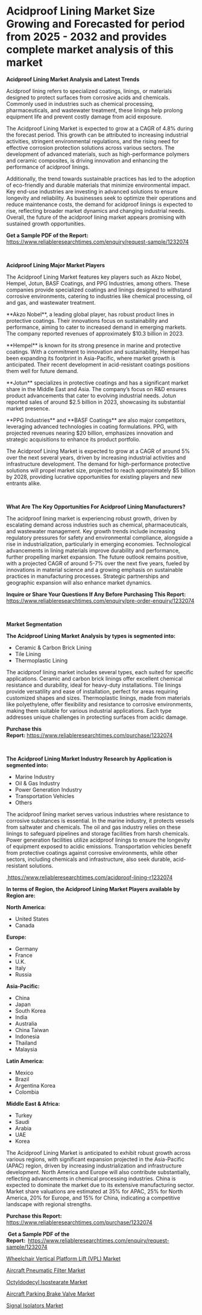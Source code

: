 <p><h1>Acidproof Lining Market Size Growing and Forecasted for period from 2025 - 2032 and provides complete market analysis of this market</h1></p><p><strong>Acidproof Lining Market Analysis and Latest Trends</strong></p>
<p><p>Acidproof lining refers to specialized coatings, linings, or materials designed to protect surfaces from corrosive acids and chemicals. Commonly used in industries such as chemical processing, pharmaceuticals, and wastewater treatment, these linings help prolong equipment life and prevent costly damage from acid exposure. </p><p>The Acidproof Lining Market is expected to grow at a CAGR of 4.8% during the forecast period. This growth can be attributed to increasing industrial activities, stringent environmental regulations, and the rising need for effective corrosion protection solutions across various sectors. The development of advanced materials, such as high-performance polymers and ceramic composites, is driving innovation and enhancing the performance of acidproof linings. </p><p>Additionally, the trend towards sustainable practices has led to the adoption of eco-friendly and durable materials that minimize environmental impact. Key end-use industries are investing in advanced solutions to ensure longevity and reliability. As businesses seek to optimize their operations and reduce maintenance costs, the demand for acidproof linings is expected to rise, reflecting broader market dynamics and changing industrial needs. Overall, the future of the acidproof lining market appears promising with sustained growth opportunities.</p></p>
<p><strong>Get a Sample PDF of the Report:&nbsp;</strong> <a href="https://www.reliableresearchtimes.com/enquiry/request-sample/1232074?utm_campaign=2176&utm_medium=2&utm_source=Github&utm_content=ia&utm_term=02022025&utm_id=acidproof-lining">https://www.reliableresearchtimes.com/enquiry/request-sample/1232074</a></p>
<p>&nbsp;</p>
<p><strong>Acidproof Lining Major Market Players</strong></p>
<p><p>The Acidproof Lining Market features key players such as Akzo Nobel, Hempel, Jotun, BASF Coatings, and PPG Industries, among others. These companies provide specialized coatings and linings designed to withstand corrosive environments, catering to industries like chemical processing, oil and gas, and wastewater treatment.</p><p>**Akzo Nobel**, a leading global player, has robust product lines in protective coatings. Their innovations focus on sustainability and performance, aiming to cater to increased demand in emerging markets. The company reported revenues of approximately $10.3 billion in 2023.</p><p>**Hempel** is known for its strong presence in marine and protective coatings. With a commitment to innovation and sustainability, Hempel has been expanding its footprint in Asia-Pacific, where market growth is anticipated. Their recent development in acid-resistant coatings positions them well for future demand.</p><p>**Jotun** specializes in protective coatings and has a significant market share in the Middle East and Asia. The company’s focus on R&D ensures product advancements that cater to evolving industrial needs. Jotun reported sales of around $2.5 billion in 2023, showcasing its substantial market presence.</p><p>**PPG Industries** and **BASF Coatings** are also major competitors, leveraging advanced technologies in coating formulations. PPG, with projected revenues nearing $20 billion, emphasizes innovation and strategic acquisitions to enhance its product portfolio.</p><p>The Acidproof Lining Market is expected to grow at a CAGR of around 5% over the next several years, driven by increasing industrial activities and infrastructure development. The demand for high-performance protective solutions will propel market size, projected to reach approximately $5 billion by 2028, providing lucrative opportunities for existing players and new entrants alike.</p></p>
<p>&nbsp;</p>
<p><strong>What Are The Key Opportunities For Acidproof Lining Manufacturers?</strong></p>
<p><p>The acidproof lining market is experiencing robust growth, driven by escalating demand across industries such as chemical, pharmaceuticals, and wastewater management. Key growth trends include increasing regulatory pressures for safety and environmental compliance, alongside a rise in industrialization, particularly in emerging economies. Technological advancements in lining materials improve durability and performance, further propelling market expansion. The future outlook remains positive, with a projected CAGR of around 5-7% over the next five years, fueled by innovations in material science and a growing emphasis on sustainable practices in manufacturing processes. Strategic partnerships and geographic expansion will also enhance market dynamics.</p></p>
<p><strong>Inquire or Share Your Questions If Any Before Purchasing This Report:</strong> <a href="https://www.reliableresearchtimes.com/enquiry/pre-order-enquiry/1232074?utm_campaign=2176&utm_medium=2&utm_source=Github&utm_content=ia&utm_term=02022025&utm_id=acidproof-lining">https://www.reliableresearchtimes.com/enquiry/pre-order-enquiry/1232074</a></p>
<p>&nbsp;</p>
<p><strong>Market Segmentation</strong></p>
<p><strong>The Acidproof Lining Market Analysis by types is segmented into:</strong></p>
<p><ul><li>Ceramic & Carbon Brick Lining</li><li>Tile Lining</li><li>Thermoplastic Lining</li></ul></p>
<p><p>The acidproof lining market includes several types, each suited for specific applications. Ceramic and carbon brick linings offer excellent chemical resistance and durability, ideal for heavy-duty installations. Tile linings provide versatility and ease of installation, perfect for areas requiring customized shapes and sizes. Thermoplastic linings, made from materials like polyethylene, offer flexibility and resistance to corrosive environments, making them suitable for various industrial applications. Each type addresses unique challenges in protecting surfaces from acidic damage.</p></p>
<p><strong>Purchase this Report:&nbsp;</strong><a href="https://www.reliableresearchtimes.com/purchase/1232074?utm_campaign=2176&utm_medium=2&utm_source=Github&utm_content=ia&utm_term=02022025&utm_id=acidproof-lining">https://www.reliableresearchtimes.com/purchase/1232074</a></p>
<p>&nbsp;</p>
<p><strong>The Acidproof Lining Market Industry Research by Application is segmented into:</strong></p>
<p><ul><li>Marine Industry</li><li>Oil & Gas Industry</li><li>Power Generation Industry</li><li>Transportation Vehicles</li><li>Others</li></ul></p>
<p><p>The acidproof lining market serves various industries where resistance to corrosive substances is essential. In the marine industry, it protects vessels from saltwater and chemicals. The oil and gas industry relies on these linings to safeguard pipelines and storage facilities from harsh chemicals. Power generation facilities utilize acidproof linings to ensure the longevity of equipment exposed to acidic emissions. Transportation vehicles benefit from protective coatings against corrosive environments, while other sectors, including chemicals and infrastructure, also seek durable, acid-resistant solutions.</p></p>
<p><a href="https://www.reliableresearchtimes.com/acidproof-lining-r1232074?utm_campaign=2176&utm_medium=2&utm_source=Github&utm_content=ia&utm_term=02022025&utm_id=acidproof-lining">&nbsp;https://www.reliableresearchtimes.com/acidproof-lining-r1232074</a></p>
<p><strong>In terms of Region, the Acidproof Lining Market Players available by Region are:</strong></p>
<p>
    <p> <strong> North America: </strong>
        <ul>
            <li>United States</li>
            <li>Canada</li>
        </ul>
        </p> 
    <p> <strong> Europe: </strong>
        <ul>
            <li>Germany</li>
            <li>France</li>
            <li>U.K.</li>
            <li>Italy</li>
            <li>Russia</li>
        </ul>
        </p> 
    <p> <strong> Asia-Pacific: </strong>
        <ul>
            <li>China</li>
            <li>Japan</li>
            <li>South Korea</li>
            <li>India</li>
            <li>Australia</li>
            <li>China Taiwan</li>
            <li>Indonesia</li>
            <li>Thailand</li>
            <li>Malaysia</li>
        </ul>
        </p> 
    <p> <strong> Latin America: </strong>
        <ul>
            <li>Mexico</li>
            <li>Brazil</li>
            <li>Argentina Korea</li>
            <li>Colombia</li>
        </ul>
        </p> 
    <p> <strong> Middle East & Africa: </strong>
        <ul>
            <li>Turkey</li>
            <li>Saudi</li>
            <li>Arabia</li>
            <li>UAE</li>
            <li>Korea</li>
        </ul>
    </p>
    </p>
<p><p>The Acidproof Lining Market is anticipated to exhibit robust growth across various regions, with significant expansion projected in the Asia-Pacific (APAC) region, driven by increasing industrialization and infrastructure development. North America and Europe will also contribute substantially, reflecting advancements in chemical processing industries. China is expected to dominate the market due to its extensive manufacturing sector. Market share valuations are estimated at 35% for APAC, 25% for North America, 20% for Europe, and 15% for China, indicating a competitive landscape with regional strengths.</p></p>
<p><strong>Purchase this Report: </strong><a href="https://www.reliableresearchtimes.com/purchase/1232074?utm_campaign=2176&utm_medium=2&utm_source=Github&utm_content=ia&utm_term=02022025&utm_id=acidproof-lining">https://www.reliableresearchtimes.com/purchase/1232074</a></p>
<p>&nbsp;<strong>Get a Sample PDF of the Report:&nbsp;&nbsp;</strong><a href="https://www.reliableresearchtimes.com/enquiry/request-sample/1232074?utm_campaign=2176&utm_medium=2&utm_source=Github&utm_content=ia&utm_term=02022025&utm_id=acidproof-lining">https://www.reliableresearchtimes.com/enquiry/request-sample/1232074</a></p>
<p><strong></strong></p>
<p><p><a href="https://www.linkedin.com/pulse/industry-analysis-competitive-strategies-wheelchair-vertical-kondf?utm_campaign=2176&utm_medium=2&utm_source=Github&utm_content=ia&utm_term=02022025&utm_id=acidproof-lining">Wheelchair Vertical Platform Lift (VPL) Market</a></p><p><a href="https://www.linkedin.com/pulse/aircraft-pneumatic-filter-market-forecast-future-growth-mtamf?utm_campaign=2176&utm_medium=2&utm_source=Github&utm_content=ia&utm_term=02022025&utm_id=acidproof-lining">Aircraft Pneumatic Filter Market</a></p><p><a href="https://www.linkedin.com/pulse/top-reasons-behind-octyldodecyl-isostearate-market-growth-d1ikf?utm_campaign=2176&utm_medium=2&utm_source=Github&utm_content=ia&utm_term=02022025&utm_id=acidproof-lining">Octyldodecyl Isostearate Market</a></p><p><a href="https://www.linkedin.com/pulse/aircraft-parking-brake-valve-market-trends-projected-cagr-a2kff?utm_campaign=2176&utm_medium=2&utm_source=Github&utm_content=ia&utm_term=02022025&utm_id=acidproof-lining">Aircraft Parking Brake Valve Market</a></p><p><a href="https://www.linkedin.com/pulse/key-drivers-signal-isolators-market-trends-future-outlook-gg2uf?utm_campaign=2176&utm_medium=2&utm_source=Github&utm_content=ia&utm_term=02022025&utm_id=acidproof-lining">Signal Isolators Market</a></p></p>